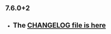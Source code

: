 ## 7.6.0+2

- ## The [CHANGELOG file is here](https://www.canardoux.xyz/tau_sound/doc/pages/flutter-sound/api/topics/changelog.html)

